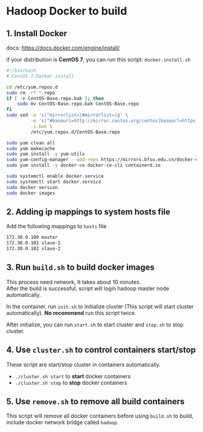 # Hadoop Docker to build

## 1. Install Docker
docs: https://docs.docker.com/engine/install/  

if your distribution is **CentOS 7**, you can run this script: `docker-install.sh`
```bash
#!/bin/bash
# CentOS 7 Docker install

cd /etc/yum.repos.d
sudo rm -rf *.repo
if [ -e CentOS-Base.repo.bak ]; then
    sudo mv CentOS-Base.repo.bak CentOS-Base.repo
fi
sudo sed -e 's|^mirrorlist=|#mirrorlist=|g' \
         -e 's|^#baseurl=http://mirror.centos.org/centos|baseurl=https://mirrors.ustc.edu.cn/centos|g' \
         -i.bak \
         /etc/yum.repos.d/CentOS-Base.repo

sudo yum clean all
sudo yum makecache
sudo yum install -y yum-utils
sudo yum-config-manager --add-repo https://mirrors.bfsu.edu.cn/docker-ce/linux/centos/docker-ce.repo
sudo yum install -y docker-ce docker-ce-cli containerd.io

sudo systemctl enable docker.service
sudo systemctl start docker.service
sudo docker version
sudo docker images
```

## 2. Adding ip mappings to system hosts file
Add the following mappings to `hosts` file
```bash
172.30.0.100 master
172.30.0.101 slave-1
172.30.0.102 slave-2
```

## 3. Run `build.sh` to build docker images
This process need network, It takes about 10 minutes.  
After the build is successful, script will login hadoop master node automatically.

In the container, run `init.sh` to initialize cluster (This script will start cluster automatically). **No recommend** run this script twice.  

After initialize, you can run `start.sh` to start cluster and `stop.sh` to stop cluster.

## 4. Use `cluster.sh` to control containers start/stop
These script are start/stop cluster in containers automatically.
* `./cluster.sh start` to **start** docker containers  
* `./cluster.sh stop` to **stop** docker containers  

## 5. Use `remove.sh` to remove all build containers
This script will remove all docker containers before using `build.sh` to build, include docker network bridge called `hadoop`.
